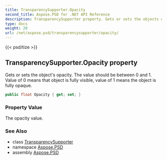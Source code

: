 ```yaml
---
title: TransparencySupporter.Opacity
second_title: Aspose.PSD for .NET API Reference
description: TransparencySupporter property. Gets or sets the objects opacity. The value should be between 0 and 1. Value of 0 means that object is fully visible value of 1 means the object is fully opaque
type: docs
weight: 20
url: /net/aspose.psd/transparencysupporter/opacity/
---
```

{{< psd/tize >}}
## TransparencySupporter.Opacity property

Gets or sets the object's opacity. The value should be between 0 and 1. Value of 0 means that object is fully visible, value of 1 means the object is fully opaque.

```csharp
public float Opacity { get; set; }
```

### Property Value

The opacity value.

### See Also

* class [TransparencySupporter](../)
* namespace [Aspose.PSD](../../../aspose.psd/)
* assembly [Aspose.PSD](../../../)


